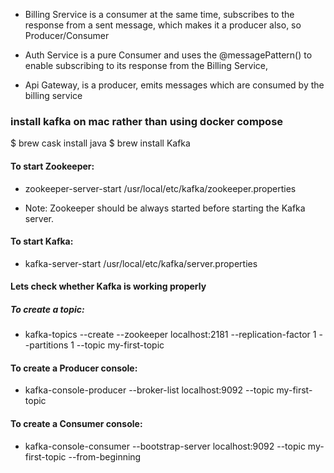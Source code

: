 - Billing Srervice is a consumer at the same time, subscribes to the response from a sent message, which makes it a producer also, so Producer/Consumer

- Auth Service is a pure Consumer and uses the @messagePattern() to enable subscribing to its response from the  Billing Service,

- Api Gateway, is a producer, emits messages which are consumed by the billing service

### install kafka on mac rather than using docker compose
$ brew cask install java
$ brew install Kafka


#### To start Zookeeper:
- zookeeper-server-start /usr/local/etc/kafka/zookeeper.properties

- Note: Zookeeper should be always started before starting the Kafka server.

#### To start Kafka:
- kafka-server-start /usr/local/etc/kafka/server.properties

#### Lets check whether Kafka is working properly
##### To create a topic:
- kafka-topics --create --zookeeper localhost:2181 --replication-factor 1 --partitions 1 --topic my-first-topic

#### To create a Producer console:
- kafka-console-producer --broker-list localhost:9092 --topic my-first-topic

#### To create a Consumer console:
- kafka-console-consumer --bootstrap-server localhost:9092 --topic my-first-topic --from-beginning
